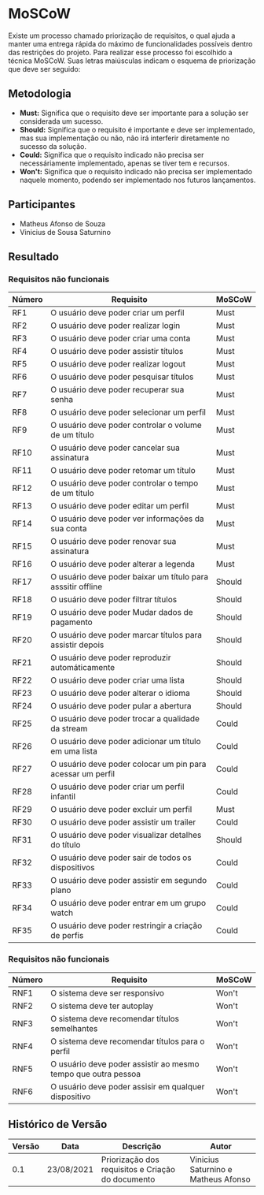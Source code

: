 # MoSCoW

Existe um processo chamado priorização de requisitos, o qual ajuda a manter uma entrega rápida do máximo de funcionalidades possíveis dentro das restrições do projeto. Para realizar esse processo foi escolhido a técnica MoSCoW. Suas letras maiúsculas indicam o esquema de priorização que deve ser seguido:

## Metodologia

- **Must:** Significa que o requisito deve ser importante para a solução ser considerada um sucesso.
- **Should:** Significa que o requisito é importante e deve ser implementado, mas sua implementação ou não, não irá interferir diretamente no sucesso da solução.
- **Could:** Significa que o requisito indicado não precisa ser necessáriamente implementado, apenas se tiver tem e recursos.
- **Won't:** Significa que o requisito indicado não precisa ser implementado naquele momento, podendo ser implementado nos futuros lançamentos.

## Participantes

- Matheus Afonso de Souza
- Vinicius de Sousa Saturnino

## Resultado

### Requisitos não funcionais

| Número | Requisito                                                   | MoSCoW     |
| ------ | ----------------------------------------------------------- | ---------- |
| RF1    | O usuário deve poder criar um perfil                        | Must       |
| RF2    | O usuário deve poder realizar login                         | Must       |
| RF3    | O usuário deve poder criar uma conta                        | Must       |
| RF4    | O usuário deve poder assistir títulos                       | Must       |
| RF5    | O usuário deve poder realizar logout                        | Must       |
| RF6    | O usuário deve poder pesquisar títulos                      | Must       |
| RF7    | O usuário deve poder recuperar sua senha                    | Must       |
| RF8    | O usuário deve poder selecionar um perfil                   | Must       |
| RF9    | O usuário deve poder controlar o volume de um título        | Must       |
| RF10   | O usuário deve poder cancelar sua assinatura                | Must       |
| RF11   | O usuário deve poder retomar um título                      | Must       |
| RF12   | O usuário deve poder controlar o tempo de um título         | Must       |
| RF13   | O usuário deve poder editar um perfil                       | Must       |
| RF14   | O usuário deve poder ver informações da sua conta           | Must       |
| RF15   | O usuário deve poder renovar sua assinatura                 | Must       |
| RF16   | O usuário deve poder alterar a legenda                      | Must       |
| RF17   | O usuário deve poder baixar um título para asssitir offline | Should     |
| RF18   | O usuário deve poder filtrar títulos                        | Should     |
| RF19   | O usuário deve poder Mudar dados de pagamento               | Should     |
| RF20   | O usuário deve poder marcar títulos para assistir depois    | Should     |
| RF21   | O usuário deve poder reproduzir automáticamente             | Should     |
| RF22   | O usuário deve poder criar uma lista                        | Should     |
| RF23   | O usuário deve poder alterar o idioma                       | Should     |
| RF24   | O usuário deve poder pular a abertura                       | Should     |
| RF25   | O usuário deve poder trocar a qualidade da stream           | Could      |
| RF26   | O usuário deve poder adicionar um título em uma lista       | Could      |
| RF27   | O usuário deve poder colocar um pin para acessar um perfil  | Could      |
| RF28   | O usuário deve poder criar um perfil infantil               | Could      |
| RF29   | O usuário deve poder excluir um perfil                      | Must       |
| RF30   | O usuário deve poder assistir um trailer                    | Could      |
| RF31   | O usuário deve poder visualizar detalhes do título          | Should     |
| RF32   | O usuário deve poder sair de todos os dispositivos          | Could      |
| RF33   | O usuário deve poder assistir em segundo plano              | Could      |
| RF34   | O usuário deve poder entrar em um grupo watch               | Could      |
| RF35   | O usuário deve poder restringir a criação de perfis         | Could      |

### Requisitos não funcionais

| Número | Requisito                                                     | MoSCoW     |
| ------ | ------------------------------------------------------------- | ---------- |
| RNF1   | O sistema deve ser responsivo                                 | Won't      |
| RNF2   | O sistema deve ter autoplay                                   | Won't      |
| RNF3   | O sistema deve recomendar títulos semelhantes                 | Won't      |
| RNF4   | O sistema deve recomendar títulos para o perfil               | Won't      |
| RNF5   | O usuário deve poder assistir ao mesmo tempo que outra pessoa | Won't      |
| RNF6   | O usuário deve poder assisir em qualquer dispositivo          | Won't      |

## Histórico de Versão

| Versão | Data       | Descrição                                           | Autor        |
| ------ | ---------- | --------------------------------------------------- | ------------ |
| 0.1    | 23/08/2021 | Priorização dos requisitos e Criação do documento   | Vinicius Saturnino e Matheus Afonso |

